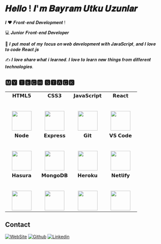<!--### Hi there 👋


**grandzero/grandzero** is a ✨ _special_ ✨ repository because its `README.md` (this file) appears on your GitHub profile.

Here are some ideas to get you started:

- 🔭 I’m currently working on ...
- 🌱 I’m currently learning ...
- 👯 I’m looking to collaborate on ...
- 🤔 I’m looking for help with ...
- 💬 Ask me about ...
- 📫 How to reach me: ...
- 😄 Pronouns: ...
- ⚡ Fun fact: ...
-->

# 𝑯𝒆𝒍𝒍𝒐 ! 𝑰'𝒎 𝑩𝒂𝒚𝒓𝒂𝒎 𝑼𝒕𝒌𝒖 𝑼𝒛𝒖𝒏𝒍𝒂𝒓

𝑰 ❤️ 𝑭𝒓𝒐𝒏𝒕-𝒆𝒏𝒅 𝑫𝒆𝒗𝒆𝒍𝒐𝒑𝒎𝒆𝒏𝒕 !

:computer: 𝑱𝒖𝒏𝒊𝒐𝒓 𝑭𝒓𝒐𝒏𝒕-𝒆𝒏𝒅 𝑫𝒆𝒗𝒆𝒍𝒐𝒑𝒆𝒓

:vulcan_salute: 𝑰 𝒑𝒖𝒕 𝒎𝒐𝒔𝒕 𝒐𝒇 𝒎𝒚 𝒇𝒐𝒄𝒖𝒔 𝒐𝒏 𝒘𝒆𝒃 𝒅𝒆𝒗𝒆𝒍𝒐𝒑𝒎𝒆𝒏𝒕 𝒘𝒊𝒕𝒉 𝑱𝒂𝒗𝒂𝑺𝒄𝒓𝒊𝒑𝒕, 𝒂𝒏𝒅 𝑰 𝒍𝒐𝒗𝒆 𝒕𝒐 𝒄𝒐𝒅𝒆 𝑹𝒆𝒂𝒄𝒕.𝒋𝒔

:writing_hand: 𝑰 𝒍𝒐𝒗𝒆 𝒔𝒉𝒂𝒓𝒆 𝒘𝒉𝒂𝒕 𝒊 𝒍𝒆𝒂𝒓𝒏𝒆𝒅. 𝑰 𝒍𝒐𝒗𝒆 𝒕𝒐 𝒍𝒆𝒂𝒓𝒏 𝒏𝒆𝒘 𝒕𝒉𝒊𝒏𝒈𝒔 𝒇𝒓𝒐𝒎 𝒅𝒊𝒇𝒇𝒆𝒓𝒆𝒏𝒕 𝒕𝒆𝒄𝒉𝒏𝒐𝒍𝒐𝒈𝒊𝒆𝒔.

## 🅼🆈 🆃🅴🅲🅷 🆂🆃🅰🅲🅺

<table>
  <tbody>
    <tr valign="top">
      <td width="25%" align="center">
        <span>𝗛𝗧𝗠𝗟𝟱</span><br><br><br>
        <img height="64px" src="https://cdn.svgporn.com/logos/html-5.svg">
      </td>
      <td width="25%" align="center">
        <span>𝗖𝗦𝗦𝟯</span><br><br><br>
        <img height="64px" src="https://cdn.svgporn.com/logos/css-3.svg">
      </td>
      <td width="25%" align="center">
        <span>𝗝𝗮𝘃𝗮𝗦𝗰𝗿𝗶𝗽𝘁</span><br><br><br>
        <img height="64px" src="https://cdn.svgporn.com/logos/javascript.svg">
      </td>
      <td width="25%" align="center">
        <span>𝗥𝗲𝗮𝗰𝘁</span><br><br><br>
        <img height="64px" src="https://cdn.svgporn.com/logos/react.svg">
      </td>
    </tr>
    <tr valign="top">
      <td width="25%" align="center">
        <span>𝗡𝗼𝗱𝗲</span><br><br><br>
        <img height="64px" src="https://cdn.svgporn.com/logos/nodejs.svg">
      </td>
      <td width="25%" align="center">
        <span>𝗘𝘅𝗽𝗿𝗲𝘀𝘀</span><br><br><br>
        <img height="64px" src="https://cdn.svgporn.com/logos/express.svg">
      </td>
      <td width="25%" align="center">
        <span>𝗚𝗶𝘁</span><br><br><br>
        <img height="64px" src="https://cdn.svgporn.com/logos/git-icon.svg">
      </td>
      <td width="25%" align="center">
        <span>𝗩𝗦 𝗖𝗼𝗱𝗲</span><br><br><br>
        <img height="64px" src="https://cdn.svgporn.com/logos/visual-studio-code.svg">
      </td>
    </tr>
    <tr valign="top">
      <td width="25%" align="center">
        <span>𝗛𝗮𝘀𝘂𝗿𝗮</span><br><br><br>
        <img height="64px" src="https://cdn.svgporn.com/logos/hasura.svg">
      </td>
      <td width="25%" align="center">
        <span>𝗠𝗼𝗻𝗴𝗼𝗗𝗕</span><br><br><br>
        <img height="64px" src="https://cdn.svgporn.com/logos/mongodb.svg">
      </td>
      <td width="25%" align="center">
        <span>𝗛𝗲𝗿𝗼𝗸𝘂</span><br><br><br>
        <img height="64px" src="https://cdn.svgporn.com/logos/heroku.svg">
      </td>
      <td width="25%" align="center">
        <span>𝗡𝗲𝘁𝗹𝗶𝗳𝘆</span><br><br><br>
        <img height="64px" src="https://cdn.svgporn.com/logos/netlify.svg">
      </td>
    </tr>
  </tbody>
</table>

## Contact
[![WebSite](https://img.shields.io/badge/-Portfolio-red?style=flat&logo=appveyor&logoColor=white)](https://bu2.pw)
[![Github](https://img.shields.io/badge/-Github-000?style=flat&logo=Github&logoColor=white)](https://github.com/grandzero)
[![Linkedin](https://img.shields.io/badge/-LinkedIn-blue?style=flat&logo=Linkedin&logoColor=white)](https://www.linkedin.com/in/bayram-utku-uzunlar-8a71b6aa/)
